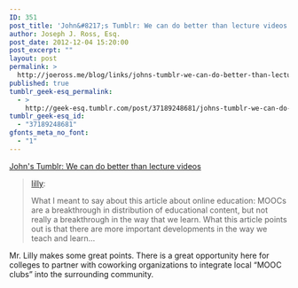 ```yaml
---
ID: 351
post_title: 'John&#8217;s Tumblr: We can do better than lecture videos'
author: Joseph J. Ross, Esq.
post_date: 2012-12-04 15:20:00
post_excerpt: ""
layout: post
permalink: >
  http://joeross.me/blog/links/johns-tumblr-we-can-do-better-than-lecture/
published: true
tumblr_geek-esq_permalink:
  - >
    http://geek-esq.tumblr.com/post/37189248681/johns-tumblr-we-can-do-better-than-lecture
tumblr_geek-esq_id:
  - "37189248681"
gfonts_meta_no_font:
  - "1"
---
```

<a href='http://lilly.tumblr.com/post/37172490640/we-can-do-better-than-lecture-videos'>John's Tumblr: We can do better than lecture videos</a><div class="link_description"><blockquote>
  <p><a href="http://lilly.tumblr.com/post/37172490640/we-can-do-better-than-lecture-videos" target="_blank">lilly</a>:</p>
  
  <p>What I meant to say about this article about online education: MOOCs are a breakthrough in distribution of educational content, but not really a breakthrough in the way that we learn. What this article points out is that there are more important developments in the way we teach and learn…</p>
</blockquote>

<p>Mr. Lilly makes some great points. There is a great opportunity here for colleges to partner with coworking organizations to integrate local “MOOC clubs” into the surrounding community.</p></div>